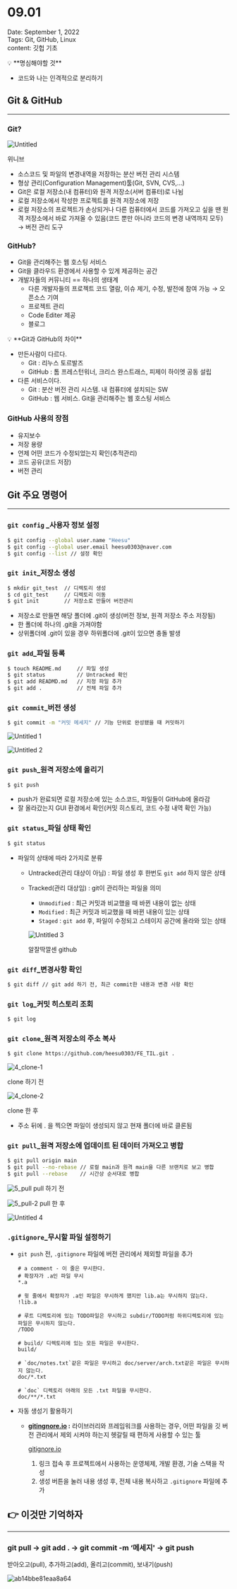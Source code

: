 # 09.01

Date: September 1, 2022<br>
Tags: Git, GitHub, Linux<br>
content: 깃헙 기초


<aside>
💡 **명심해야할 것**

- 코드와 나는 인격적으로 분리하기
</aside>

## Git & GitHub

---

### Git?

![Untitled](https://user-images.githubusercontent.com/72817156/188177155-4b5e2c6d-6050-46d6-a042-190c54f378f0.png)

위니브

- 소스코드 및 파일의 변경내역을 저장하는 분산 버전 관리 시스템
- 형상 관리(Configuration Management)툴(Git, SVN, CVS,…)
- Git은 로컬 저장소(내 컴퓨터)와 원격 저장소(서버 컴퓨터)로 나뉨
- 로컬 저장소에서 작성한 프로젝트를 원격 저장소에 저장
- 로컬 저장소의 프로젝트가 손상되거나 다른 컴퓨터에서 코드를 가져오고 싶을 땐 원격 저장소에서 바로 가져올 수 있음(코드 뿐만 아니라 코드의 변경 내역까지 모두) → 버전 관리 도구

### GitHub?

- Git을 관리해주는 웹 호스팅 서비스
- Git을 클라우드 환경에서 사용할 수 있게 제공하는 공간
- 개발자들의 커뮤니티 == 하나의 생태계
    - 다른 개발자들의 프로젝트 코드 열람, 이슈 제기, 수정, 발전에 참여 가능 → 오픈소스 기여
    - 프로젝트 관리
    - Code Editer 제공
    - 블로그

<aside>
💡 **Git과 GitHub의 차이**

- 만든사람이 다르다.
    - Git : 리누스 토르발즈
    - GitHub : 톰 프레스턴워너, 크리스 완스트래스, 피제이 하이엣 공동 설립
- 다른 서비스이다.
    - Git : 분산 버전 관리 시스템. 내 컴퓨터에 설치되는 SW
    - GitHub : 웹 서비스. Git을 관리해주는 웹 호스팅 서비스
</aside>

### GitHub 사용의 장점

- 유지보수
- 저장 용량
- 언제 어떤 코드가 수정되었는지 확인(추적관리)
- 코드 공유(코드 저장)
- 버전 관리

## Git 주요 명령어

---

### `git config` _사용자 정보 설정

```bash
$ git config --global user.name "Heesu"
$ git config --global user.email heesu0303@naver.com
$ git config --list // 설정 확인
```

### `git init`_저장소 생성

```bash
$ mkdir git_test  // 디렉토리 생성
$ cd git_test     // 디렉토리 이동
$ git init        // 저장소로 만들어 버전관리
```

- 저장소로 만들면 해당 폴더에 .git이 생성(버전 정보, 원격 저장소 주소 저장됨)
- 한 폴더에 하나의 .git을 가져야함
- 상위폴더에 .git이 있을 경우 하위폴더에 .git이 있으면 충돌 발생

### `git add`_파일 등록

```bash
$ touch README.md     // 파일 생성
$ git status          // Untracked 확인
$ git add READMD.md   // 지정 파일 추가
$ git add .           // 전체 파일 추가
```

### `git commit`_버전 생성

```bash
$ git commit -m "커밋 메세지" // 기능 단위로 완성됐을 때 커밋하기
```

![Untitled 1](https://user-images.githubusercontent.com/72817156/188177147-26a72a05-9f79-4e1f-93dd-bec96de442d2.png)

![Untitled 2](https://user-images.githubusercontent.com/72817156/188177148-2654bd6a-d6ab-4e4a-b04f-21a37ddc6c95.png)

### `git push`_원격 저장소에 올리기

```bash
$ git push
```

- push가 완료되면 로컬 저장소에 있는 소스코드, 파일들이 GitHub에 올라감
- 잘 올라갔는지 GUI 환경에서 확인(커밋 히스토리, 코드 수정 내역 확인 가능)

### `git status`_파일 상태 확인

```bash
$ git status
```

- 파일의 상태에 따라 2가지로 분류
    - Untracked(관리 대상이 아님) : 파일 생성 후 한번도 `git add` 하지 않은 상태
    - Tracked(관리 대상임) : git이 관리하는 파일을 의미
        - `Unmodified` : 최근 커밋과 비교했을 때 바뀐 내용이 없는 상태
        - `Modified` : 최근 커밋과 비교했을 때 바뀐 내용이 있는 상태
        - `Staged` : `git add` 후, 파일이 수정되고 스테이지 공간에 올라와 있는 상태
        
        ![Untitled 3](https://user-images.githubusercontent.com/72817156/188177150-82325782-93d3-40d8-b195-ea8bafea05ae.png)
        
        알잘딱깔센 github
        

### `git diff`_변경사항 확인

```bash
$ git diff // git add 하기 전, 최근 commit한 내용과 변경 사항 확인
```

### `git log`_커밋 히스토리 조회

```bash
$ git log
```

### `git clone`_원격 저장소의 주소 복사

```bash
$ git clone https://github.com/heesu0303/FE_TIL.git .
```

![4_clone-1](https://user-images.githubusercontent.com/72817156/188177127-605cff9c-f798-402d-98e9-bc2b5386f032.png)

clone 하기 전

![4_clone-2](https://user-images.githubusercontent.com/72817156/188177135-b950b269-e93f-4eda-abdc-b856965918ae.png)

clone 한 후

- 주소 뒤에 . 을 찍으면 파일이 생성되지 않고 현재 폴더에 바로 클론됨

### `git pull`_원격 저장소에 업데이트 된 데이터 가져오고 병합

```bash
$ git pull origin main
$ git pull --no-rebase // 로컬 main과 원격 main을 다른 브랜치로 보고 병합
$ git pull --rebase    // 시간상 순서대로 병합
```

![5_pull](https://user-images.githubusercontent.com/72817156/188177141-ab37fc5a-c9d8-4bb5-9c63-281dc0719960.png)
pull 하기 전

![5_pull-2](https://user-images.githubusercontent.com/72817156/188177138-cc609730-1385-4d96-8740-b728c534fd93.png)
pull 한 후

![Untitled 4](https://user-images.githubusercontent.com/72817156/188177151-37b6f1a6-9ff1-48e6-85ea-d9c9173809bb.png)

### `.gitignore`_무시할 파일 설정하기

- `git push` 전, `.gitignore` 파일에 버전 관리에서 제외할 파일을 추가
    
    ```
    # a comment - 이 줄은 무시한다.
    # 확장자가 .a인 파일 무시
    *.a
    
    # 윗 줄에서 확장자가 .a인 파일은 무시하게 했지만 lib.a는 무시하지 않는다.
    !lib.a
    
    # 루트 디렉토리에 있는 TODO파일은 무시하고 subdir/TODO처럼 하위디렉토리에 있는 파일은 무시하지 않는다.
    /TODO
    
    # build/ 디렉토리에 있는 모든 파일은 무시한다.
    build/
    
    # `doc/notes.txt`같은 파일은 무시하고 doc/server/arch.txt같은 파일은 무시하지 않는다.
    doc/*.txt
    
    # `doc` 디렉토리 아래의 모든 .txt 파일을 무시한다.
    doc/**/*.txt
    ```
    
- 자동 생성기 활용하기
    - **[gitingnore.io](http://gitingnore.io) :** 라이브러리와 프레임워크를 사용하는 경우, 어떤 파일을 깃 버전 관리에서 제외 시켜야 하는지 헷갈릴 때 편하게 사용할 수 있는 툴
        
        [gitignore.io](https://www.toptal.com/developers/gitignore)
        
        1. 링크 접속 후 프로젝트에서 사용하는 운영체제, 개발 환경, 기술 스택을 작성
        2. 생성 버튼을 눌러 내용 생성 후, 전체 내용 복사하고 `.gitignore` 파일에 추가
        

## 👉 이것만 기억하자

---

### git pull → git add . → git commit -m ‘메세지' → git push

받아오고(pull), 추가하고(add), 올리고(commit), 보내기(push)

![ab14bbe81eaa8a64](https://user-images.githubusercontent.com/72817156/188177144-a3d396b0-0b52-4636-b312-e86194936f54.png)
